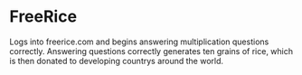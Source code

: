 # FreeRice
Logs into freerice.com and begins answering multiplication questions correctly. Answering questions correctly generates ten grains of rice, which is then donated to developing countrys around the world.
